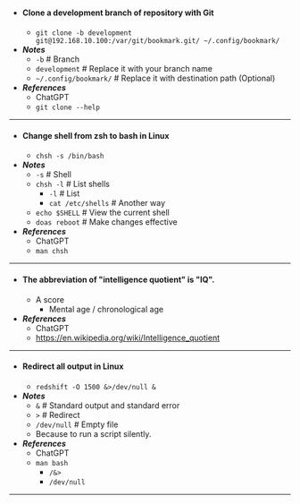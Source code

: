 - #### Clone a development branch of repository with Git
    - `git clone -b development git@192.168.10.100:/var/git/bookmark.git/ ~/.config/bookmark/`
- ***Notes***
    - `-b` # Branch
    - `development` # Replace it with your branch name
    - `~/.config/bookmark/` # Replace it with destination path (Optional)
- ***References***
    - ChatGPT
    - `git clone --help`
- ---
- #### Change shell from zsh to bash in Linux
    - `chsh -s /bin/bash`
- ***Notes***
    - `-s` # Shell
    - `chsh -l` # List shells
        - `-l` # List
        - `cat /etc/shells` # Another way
    - `echo $SHELL` # View the current shell
    - `doas reboot` # Make changes effective
- ***References***
    - ChatGPT
    - `man chsh`
- ---
- #### The abbreviation of "intelligence quotient" is "IQ".
    - A score
        - Mental age / chronological age
- ***References***
    - ChatGPT
    - https://en.wikipedia.org/wiki/Intelligence_quotient
- ---
- #### Redirect all output in Linux
    - `redshift -O 1500 &>/dev/null &`
- ***Notes***
    - `&` # Standard output and standard error
    - `>` # Redirect
    - `/dev/null` # Empty file
    - Because to run a script silently.
- ***References***
    - ChatGPT
    - `man bash`
        - `/&>`
        - `/dev/null`
- ---
